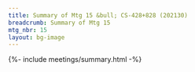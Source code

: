 ```yaml
---
title: Summary of Mtg 15 &bull; CS-428+828 (202130)
breadcrumb: Summary of Mtg 15
mtg_nbr: 15
layout: bg-image
---
```


{%- include meetings/summary.html -%}
